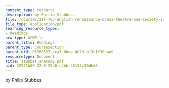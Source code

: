 ```yaml
---
content_type: resource
description: by Philip Stubbes.
file: /courses/21l-703-english-renaissance-drama-theatre-and-society-in-the-age-of-shakespeare-fall-2003/32921b8022c825d6c4bb48134c10db36_stubbes_anatomy.pdf
file_type: application/pdf
learning_resource_types:
- Readings
ocw_type: OCWFile
parent_title: Readings
parent_type: CourseSection
parent_uid: 05768527-eca7-0bea-0e7d-b13eff38baa9
resourcetype: Document
title: stubbes_anatomy.pdf
uid: 32921b80-22c8-25d6-c4bb-48134c10db36
---
```

by Philip Stubbes.

